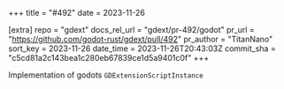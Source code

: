 +++
title = "#492"
date = 2023-11-26

[extra]
repo = "gdext"
docs_rel_url = "gdext/pr-492/godot"
pr_url = "https://github.com/godot-rust/gdext/pull/492"
pr_author = "TitanNano"
sort_key = 2023-11-26
date_time = 2023-11-26T20:43:03Z
commit_sha = "c5cd81a2c143bea1c280eb67839ce1d5a9401c0f"
+++

Implementation of godots `GDExtensionScriptInstance`
